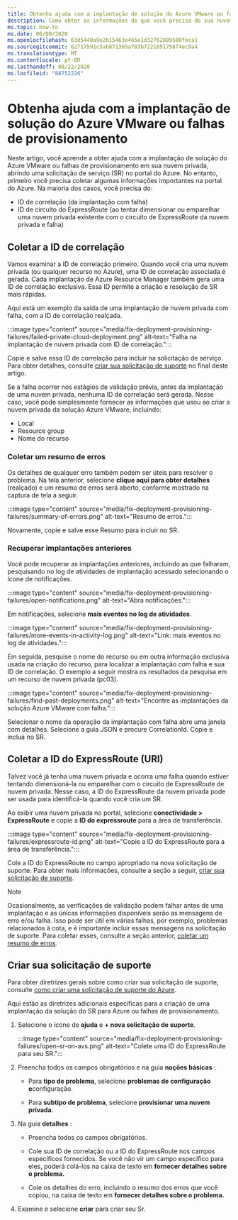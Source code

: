 ```yaml
---
title: Obtenha ajuda com a implantação de solução do Azure VMware ou falhas de provisionamento
description: Como obter as informações de que você precisa de sua nuvem privada da solução Azure VMware para arquivar uma solicitação de serviço para implantação de solução do Azure VMware ou falhas de provisionamento.
ms.topic: how-to
ms.date: 06/09/2020
ms.openlocfilehash: 63d5440a9e2b15463e465e1d32762889508feca1
ms.sourcegitcommit: 62717591c3ab871365a783b7221851758f4ec9a4
ms.translationtype: MT
ms.contentlocale: pt-BR
ms.lasthandoff: 08/22/2020
ms.locfileid: "88752226"
---
```

# <a name="get-help-with-azure-vmware-solution-deployment-or-provisioning-failures"></a>Obtenha ajuda com a implantação de solução do Azure VMware ou falhas de provisionamento

Neste artigo, você aprende a obter ajuda com a implantação de solução do Azure VMware ou falhas de provisionamento em sua nuvem privada, abrindo uma solicitação de serviço (SR) no portal do Azure. No entanto, primeiro você precisa coletar algumas informações importantes na portal do Azure. Na maioria dos casos, você precisa do:

- ID de correlação (da implantação com falha)
- ID de circuito do ExpressRoute (ao tentar dimensionar ou emparelhar uma nuvem privada existente com o circuito de ExpressRoute da nuvem privada e falha)

## <a name="collect-the-correlation-id"></a>Coletar a ID de correlação
 
Vamos examinar a ID de correlação primeiro. Quando você cria uma nuvem privada (ou qualquer recurso no Azure), uma ID de correlação associada é gerada. Cada implantação de Azure Resource Manager também gera uma ID de correlação exclusiva. Essa ID permite a criação e resolução de SR mais rápidas. 
 
Aqui está um exemplo da saída de uma implantação de nuvem privada com falha, com a ID de correlação realçada.

:::image type="content" source="media/fix-deployment-provisioning-failures/failed-private-cloud-deployment.png" alt-text="Falha na implantação de nuvem privada com ID de correlação.":::

Copie e salve essa ID de correlação para incluir na solicitação de serviço. Para obter detalhes, consulte [criar sua solicitação de suporte](#create-your-support-request) no final deste artigo.

Se a falha ocorrer nos estágios de validação prévia, antes da implantação de uma nuvem privada, nenhuma ID de correlação será gerada. Nesse caso, você pode simplesmente fornecer as informações que usou ao criar a nuvem privada da solução Azure VMware, incluindo:

- Local
- Resource group
- Nome do recurso
 
### <a name="collect-a-summary-of-errors"></a>Coletar um resumo de erros

Os detalhes de qualquer erro também podem ser úteis para resolver o problema. Na tela anterior, selecione **clique aqui para obter detalhes** (realçado) e um resumo de erros será aberto, conforme mostrado na captura de tela a seguir.
 
 :::image type="content" source="media/fix-deployment-provisioning-failures/summary-of-errors.png" alt-text="Resumo de erros.":::

Novamente, copie e salve esse Resumo para incluir no SR.
 
### <a name="retrieve-past-deployments"></a>Recuperar implantações anteriores

Você pode recuperar as implantações anteriores, incluindo as que falharam, pesquisando no log de atividades de implantação acessado selecionando o ícone de notificações.

:::image type="content" source="media/fix-deployment-provisioning-failures/open-notifications.png" alt-text="Abra notificações.":::

Em notificações, selecione **mais eventos no log de atividades**.

:::image type="content" source="media/fix-deployment-provisioning-failures/more-events-in-activity-log.png" alt-text="Link: mais eventos no log de atividades.":::

Em seguida, pesquise o nome do recurso ou em outra informação exclusiva usada na criação do recurso, para localizar a implantação com falha e sua ID de correlação. O exemplo a seguir mostra os resultados da pesquisa em um recurso de nuvem privada (pc03).
 
:::image type="content" source="media/fix-deployment-provisioning-failures/find-past-deployments.png" alt-text="Encontre as implantações da solução Azure VMware com falha.":::
 
Selecionar o nome da operação da implantação com falha abre uma janela com detalhes. Selecione a guia JSON e procure CorrelationId. Copie e inclua no SR. 
 
## <a name="collect-the-expressroute-id-uri"></a>Coletar a ID do ExpressRoute (URI)
 
Talvez você já tenha uma nuvem privada e ocorra uma falha quando estiver tentando dimensioná-la ou emparelhar com o circuito de ExpressRoute de nuvem privada. Nesse caso, a ID do ExpressRoute da nuvem privada pode ser usada para identificá-la quando você cria um SR.

Ao exibir uma nuvem privada no portal, selecione **conectividade > ExpressRoute** e copie a **ID do expressroute** para a área de transferência.
 
:::image type="content" source="media/fix-deployment-provisioning-failures/expressroute-id.png" alt-text="Copie a ID do ExpressRoute para a área de transferência."::: 
 
Cole a ID do ExpressRoute no campo apropriado na nova solicitação de suporte. Para obter mais informações, consulte a seção a seguir, [criar sua solicitação de suporte](#create-your-support-request).
 
> [!NOTE]
> Ocasionalmente, as verificações de validação podem falhar antes de uma implantação e as únicas informações disponíveis serão as mensagens de erro e/ou falha. Isso pode ser útil em várias falhas, por exemplo, problemas relacionados à cota, e é importante incluir essas mensagens na solicitação de suporte. Para coletar esses, consulte a seção anterior, [coletar um resumo de erros](#collect-a-summary-of-errors).

## <a name="create-your-support-request"></a>Criar sua solicitação de suporte

Para obter diretrizes gerais sobre como criar sua solicitação de suporte, consulte [como criar uma solicitação de suporte do Azure](../azure-portal/supportability/how-to-create-azure-support-request.md). 

Aqui estão as diretrizes adicionais específicas para a criação de uma implantação da solução do SR para Azure ou falhas de provisionamento.

1. Selecione o ícone de **ajuda** e **+ nova solicitação de suporte**.

    :::image type="content" source="media/fix-deployment-provisioning-failures/open-sr-on-avs.png" alt-text="Colete uma ID do ExpressRoute para seu SR.":::

2. Preencha todos os campos obrigatórios e na guia **noções básicas** :

    - Para **tipo de problema**, selecione **problemas de configuração e**configuração.

    - Para **subtipo de problema**, selecione **provisionar uma nuvem privada**.

3. Na guia **detalhes** :

    - Preencha todos os campos obrigatórios.

    - Cole sua ID de correlação ou a ID do ExpressRoute nos campos específicos fornecidos. Se você não vir um campo específico para eles, poderá colá-los na caixa de texto em **fornecer detalhes sobre o problema.**

    - Cole os detalhes do erro, incluindo o resumo dos erros que você copiou, na caixa de texto em **fornecer detalhes sobre o problema.**

4. Examine e selecione **criar** para criar seu Sr.
